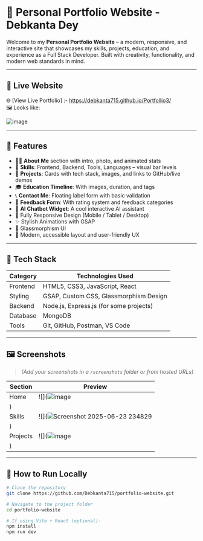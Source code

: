 # 💼 Personal Portfolio Website - Debkanta Dey

Welcome to my **Personal Portfolio Website** – a modern, responsive, and interactive site that showcases my skills, projects, education, and experience as a Full Stack Developer. Built with creativity, functionality, and modern web standards in mind.

---

## 🔗 Live Website

🌐 [View Live Portfolio] :-  https://debkanta715.github.io/Portfollio3/  
🖼️ Looks like:

![image](https://github.com/user-attachments/assets/715394f9-1fc7-453c-bc88-9096f685258b)


---

## 📌 Features

- 🧑‍💻 **About Me** section with intro, photo, and animated stats
- 🧰 **Skills**: Frontend, Backend, Tools, Languages – visual bar levels
- 🧪 **Projects**: Cards with tech stack, images, and links to GitHub/live demos
- 🎓 **Education Timeline**: With images, duration, and tags
- 📞 **Contact Me**: Floating label form with basic validation
- 📝 **Feedback Form**: With rating system and feedback categories
- 🤖 **AI Chatbot Widget**: A cool interactive AI assistant
- 📱 Fully Responsive Design (Mobile / Tablet / Desktop)
- ✨ Stylish Animations with GSAP
- 💎 Glassmorphism UI
- 🌙 Modern, accessible layout and user-friendly UX

---

## 🚀 Tech Stack

| Category     | Technologies Used                      |
|--------------|----------------------------------------|
| Frontend     | HTML5, CSS3, JavaScript, React         |
| Styling      | GSAP, Custom CSS, Glassmorphism Design |
| Backend      | Node.js, Express.js (for some projects)|
| Database     | MongoDB                                |
| Tools        | Git, GitHub, Postman, VS Code          |

---

## 🖼️ Screenshots

> *(Add your screenshots in a `/screenshots` folder or from hosted URLs)*

| Section       | Preview                              |
|---------------|---------------------------------------|
| Home          | ![](![image](https://github.com/user-attachments/assets/5f5d7e3e-a162-4b1d-aecd-49ac1c129241)
)   |
| Skills        | ![](![Screenshot 2025-06-23 234829](https://github.com/user-attachments/assets/36862b9a-3135-4755-9606-8a7a5a6c2225)
) |
| Projects      | ![](![image](https://github.com/user-attachments/assets/14fc5591-cbab-4ac4-a004-6a9d9dbbf10a)
) |


---

## 📁 How to Run Locally

```bash
# Clone the repository
git clone https://github.com/Debkanta715/portfolio-website.git

# Navigate to the project folder
cd portfolio-website

# If using Vite + React (optional):
npm install
npm run dev
